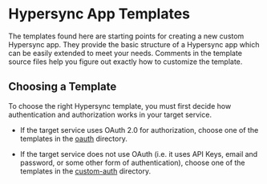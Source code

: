 # Hypersync App Templates

The templates found here are starting points for creating a new custom Hypersync app. They provide the basic structure of a Hypersync app which can be easily extended to meet your needs. Comments in the template source files help you figure out exactly how to customize the template.

## Choosing a Template

To choose the right Hypersync template, you must first decide how authentication and authorization works in your target service.

- If the target service uses OAuth 2.0 for authorization, choose one of the templates in the [oauth](./oauth) directory.

- If the target service does not use OAuth (i.e. it uses API Keys, email and password, or some other form of authentication), choose one of the templates in the [custom-auth](./custom-auth/) directory.
